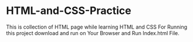 # HTML-and-CSS-Practice
This is collection of HTML page while learning HTML and CSS
For Running this project download and run on Your Browser and Run Index.html File.

